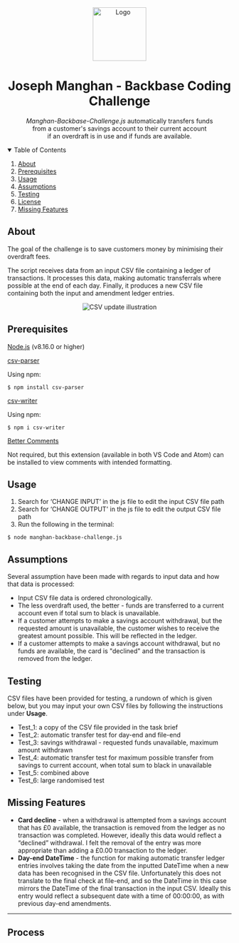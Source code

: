 <div align="center">
  <a href="https://www.josephmanghan.com/">
    <img src="https://svgshare.com/i/Y_7.svg" alt="Logo" width="120" height="120">
  </a>
  <h1> Joseph Manghan - Backbase Coding Challenge</h1>
  <p>
    <em>Manghan-Backbase-Challenge.js</em> automatically transfers funds <br>from a customer's savings account to their current account <br>if an overdraft is in use       and if funds are available. 
  </p>
</div>

<!-- TABLE OF CONTENTS -->
<details open="open">
  <summary>Table of Contents</summary>
  <ol>
    <li><a href="#about">About</a></li>
    <li><a href="#Prerequisites">Prerequisites</a></li>
    <li><a href="#usage">Usage</a></li>
    <li><a href="#assumptions">Assumptions</a></li>
    <li><a href="#testing">Testing</a></li>
    <li><a href="#license">License</a></li>
    <li><a href="#missing-features">Missing Features</a></li>
  </ol>
</details>

## About

The goal of the challenge is to save customers money by minimising their overdraft fees. 

The script receives data from an input CSV file containing a ledger of transactions. It processes this data, making automatic transferrals where possible at the end of each day. Finally, it produces a new CSV file containing both the input and amendment ledger entries.

<div align="center">
  <img src="https://i.ibb.co/YZnSQXy/csv-update-illustration.png" alt="CSV update illustration">
</div>

## Prerequisites

[Node.js](https://nodejs.org/en/download/) (v8.16.0 or higher)

[csv-parser](https://github.com/mafintosh/csv-parser)

Using npm:
```console
$ npm install csv-parser
```
[csv-writer](https://www.npmjs.com/package/csv-writer)

Using npm:
```console
$ npm i csv-writer
```
[Better Comments](https://marketplace.visualstudio.com/items?itemName=aaron-bond.better-comments)

Not required, but this extension (available in both VS Code and Atom) can be installed to view comments with intended formatting. 

## Usage 
1. Search for ‘CHANGE INPUT’ in the js file to edit the input CSV file path
2. Search for ‘CHANGE OUTPUT' in the js file to edit the output CSV file path
3. Run the following in the terminal:
```console
$ node manghan-backbase-challenge.js
```

## Assumptions
Several assumption have been made with regards to input data and how that data is processed:
- Input CSV file data is ordered chronologically.
- The less overdraft used, the better - funds are transferred to a current account even if total sum to black is unavailable.
- If a customer attempts to make a savings account withdrawal, but the requested amount is unavailable, the customer wishes to receive the greatest amount possible. This will be reflected in the ledger.
- If a customer attempts to make a savings account withdrawal, but no funds are available, the card is "declined" and the transaction is removed from the ledger.

## Testing

CSV files have been provided for testing, a rundown of which is given below, but you may input your own CSV files by following the instructions under **Usage**. 
- Test_1: a copy of the CSV file provided in the task brief
- Test_2: automatic transfer test for day-end and file-end
- Test_3: savings withdrawal - requested funds unavailable, maximum amount withdrawn
- Test_4: automatic transfer test for maximum possible transfer from savings to current account, when total sum to black in unavailable
- Test_5: combined above
- Test_6: large randomised test

## Missing Features
- **Card decline** - when a withdrawal is attempted from a savings account that has £0 available, the transaction is removed from the ledger as no transaction was completed. However, ideally this data would reflect a “declined” withdrawal. I felt the removal of the entry was more appropriate than adding a £0.00 transaction to the ledger.
- **Day-end DateTime** - the function for making automatic transfer ledger entries involves taking the date from the inputted DateTime when a new data has been recognised in the CSV file. Unfortunately this does not translate to the final check at file-end, and so the DateTime in this case mirrors the DateTime of the final transaction in the input CSV. Ideally this entry would reflect a subsequent date with a time of 00:00:00, as with previous day-end amendments.

- - -

## Process
